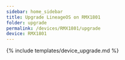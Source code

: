 ```yaml
---
sidebar: home_sidebar
title: Upgrade LineageOS on RMX1801
folder: upgrade
permalink: /devices/RMX1801/upgrade
device: RMX1801
---
```

{% include templates/device_upgrade.md %}
